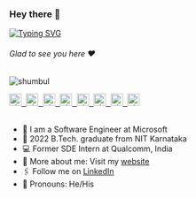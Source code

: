 ### Hey there :wave:

[![Typing SVG](https://readme-typing-svg.herokuapp.com?color=%2336BCF7&lines=This+is+Akash+Yadav)](https://git.io/typing-svg)

###### Glad to see you here :heart:

<p align="left"> <img src="https://komarev.com/ghpvc/?username=shumbul&label=Views&color=blue&style=plastic" alt="shumbul" /> </p>

<a href="https://shumbularifa.com">
  <kbd>
  <img align="centre" alt="shumbularifa.com" width="22px" src="https://dz8fbjd9gwp2s.cloudfront.net/logos/644a0515e4b062410b4e9f3b.png?v=5" />
</a>
 
 <a href="https://linktr.ee/shumbul">
  <kbd>
  <img align="centre" alt="shumbul's LinkTree" width="22px" src="https://media.licdn.com/dms/image/C4D03AQGXjFTafm6f2g/profile-displayphoto-shrink_800_800/0/1658606578560?e=2147483647&v=beta&t=a1GP3SeMUJnHaVTB7z1b-2TOFTWQyorjW3EAvPdLjHA" />
</a>
   
<a href="https://linkedin.com/in/shumbul">
  <kbd>
  <img align="centre" alt="shumbul's LinkdeIn" width="22px" src="https://cdn-icons-png.flaticon.com/512/174/174857.png" />
</a>
  
 <a href="https://www.instagram.com/shumbul.arifa/">
  <kbd>
  <img align="centre" alt="shumbul's Instagram" width="22px" src="https://upload.wikimedia.org/wikipedia/commons/thumb/e/e7/Instagram_logo_2016.svg/2048px-Instagram_logo_2016.svg.png" />
</a>
  
<a href="https://twitter.com/ShumbulArifa">
<kbd>
<img align="centre" alt="shumbul's Twitter" width="22px" src="https://www.iconpacks.net/icons/2/free-twitter-logo-icon-2429-thumb.png" />
</a>
 
<a href="https://t.me/ShumbulArifa">
  <kbd>
  <img align="centre" alt="shumbul's Telegram" width="22px" src="https://upload.wikimedia.org/wikipedia/commons/thumb/8/82/Telegram_logo.svg/768px-Telegram_logo.svg.png" />
</a>
 
<a href="https://devfolio.co/@shumbul_arifa">
  <kbd>
  <img align="centre" alt="shumbul's Devfolio" width="22px" src="https://avatars.githubusercontent.com/u/38809367?s=280&v=4" />
</a>

<a href="mailto:akashyadavak2003@gmail.com">
  <kbd>
  <img align="centre" alt="shumbul's Outlook" width="22px" src="https://upload.wikimedia.org/wikipedia/commons/thumb/d/df/Microsoft_Office_Outlook_%282018%E2%80%93present%29.svg/1101px-Microsoft_Office_Outlook_%282018%E2%80%93present%29.svg.png" />
</a>

<br/>
<br/>

- 🏢 I am a Software Engineer at Microsoft 
- 🏫 2022 B.Tech. graduate from NIT Karnataka
- 💻 Former SDE Intern at Qualcomm, India
- 🙋‍ More about me: Visit my [website](https://shumbul.github.io/)
- 🖇 Follow me on [LinkedIn](www.linkedin.com/in/akash-yadav-92535324a)
- 👯 Pronouns: He/His
